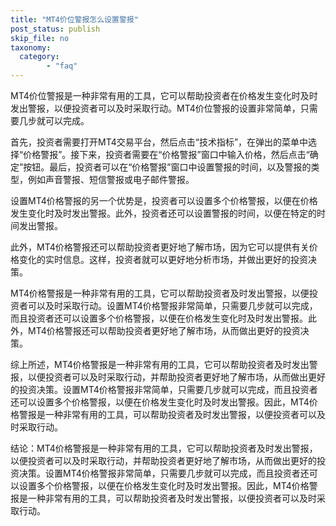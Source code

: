 ```yaml
---
title: "MT4价位警报怎么设置警报"
post_status: publish
skip_file: no
taxonomy:
  category:
        - "faq"
---
```


MT4价位警报是一种非常有用的工具，它可以帮助投资者在价格发生变化时及时发出警报，以便投资者可以及时采取行动。MT4价位警报的设置非常简单，只需要几步就可以完成。

首先，投资者需要打开MT4交易平台，然后点击“技术指标”，在弹出的菜单中选择“价格警报”。接下来，投资者需要在“价格警报”窗口中输入价格，然后点击“确定”按钮。最后，投资者可以在“价格警报”窗口中设置警报的时间，以及警报的类型，例如声音警报、短信警报或电子邮件警报。

设置MT4价格警报的另一个优势是，投资者可以设置多个价格警报，以便在价格发生变化时及时发出警报。此外，投资者还可以设置警报的时间，以便在特定的时间发出警报。

此外，MT4价格警报还可以帮助投资者更好地了解市场，因为它可以提供有关价格变化的实时信息。这样，投资者就可以更好地分析市场，并做出更好的投资决策。

MT4价格警报是一种非常有用的工具，它可以帮助投资者及时发出警报，以便投资者可以及时采取行动。设置MT4价格警报非常简单，只需要几步就可以完成，而且投资者还可以设置多个价格警报，以便在价格发生变化时及时发出警报。此外，MT4价格警报还可以帮助投资者更好地了解市场，从而做出更好的投资决策。

综上所述，MT4价格警报是一种非常有用的工具，它可以帮助投资者及时发出警报，以便投资者可以及时采取行动，并帮助投资者更好地了解市场，从而做出更好的投资决策。设置MT4价格警报非常简单，只需要几步就可以完成，而且投资者还可以设置多个价格警报，以便在价格发生变化时及时发出警报。因此，MT4价格警报是一种非常有用的工具，可以帮助投资者及时发出警报，以便投资者可以及时采取行动。

结论：MT4价格警报是一种非常有用的工具，它可以帮助投资者及时发出警报，以便投资者可以及时采取行动，并帮助投资者更好地了解市场，从而做出更好的投资决策。设置MT4价格警报非常简单，只需要几步就可以完成，而且投资者还可以设置多个价格警报，以便在价格发生变化时及时发出警报。因此，MT4价格警报是一种非常有用的工具，可以帮助投资者及时发出警报，以便投资者可以及时采取行动。
